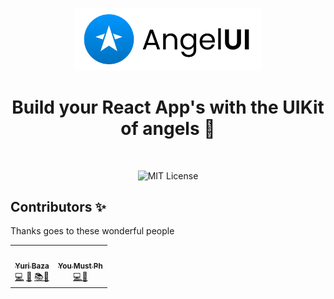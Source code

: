 <p align="center">
  <a href="https://github.com/NewHappen-Company/angelUI">
    <img src="https://raw.githubusercontent.com/NewHappen-Company/angelUI/main/logo/angelLogo-colored@2x.png?raw=true" alt="Angel logo" width="300" />
  </a>
</p>

<h1 align="center">Build your React App's with the UIKit of angels 👼</h1>

<br>

<p align="center">
  <img alt="MIT License" src="https://img.shields.io/github/license/NewHappen-Company/angelUI"/>
</p>

## Contributors ✨

Thanks goes to these wonderful people

<!-- ALL-CONTRIBUTORS-LIST:START - Do not remove or modify this section -->
<!-- prettier-ignore-start -->
<!-- markdownlint-disable -->
<table>
  <tr>
    <td align="center"><a href="https://github.com/yuriBaza23"><img src="https://avatars.githubusercontent.com/u/44423751?v=4" width="64px;" alt=""/><br /><sub><b>Yuri Baza</b></sub></a><br /><a href="https://github.com/NewHappen-Company/angelUI/commits?author=yuriBaza23" title="Code">💻</a> <a href="#maintenance-yuriBaza23" title="Maintenance">🚧</a> <a href="https://github.com/NewHappen-Company/angelUI/commits?author=yuriBaza23" title="Documentation">📚</a><a href="#design-yuribaza23" title="Design">🎨</a></td>
    <td align="center"><a href="https://github.com/YouMustPh"><img src="https://avatars.githubusercontent.com/u/86978181?v=4" width="64px;" alt=""/><br /><sub><b>You Must Ph</b></sub></a><br /><a href="https://github.com/NewHappen-Company/angelUI/commits?author=YouMustPh" title="Code">💻</a><a href="#design-YouMustPh" title="Design">🎨</a></td>
  </tr>
</table>